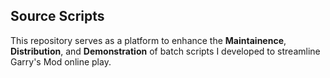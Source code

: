 ## Source Scripts
This repository serves as a platform to enhance the **Maintainence**, **Distribution**, and **Demonstration** of batch scripts I developed to streamline Garry's Mod online play.
